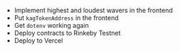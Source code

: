 -   Implement highest and loudest wavers in the frontend
-   Put `kagTokenAddress` in the frontend
-   Get `dotenv` working again
-   Deploy contracts to Rinkeby Testnet
-   Deploy to Vercel
